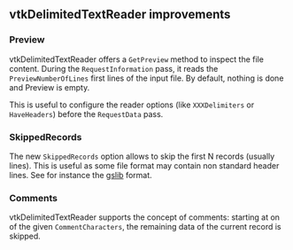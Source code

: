 ## vtkDelimitedTextReader improvements

### Preview

vtkDelimitedTextReader offers a `GetPreview` method to inspect the file content.
During the `RequestInformation` pass, it reads the `PreviewNumberOfLines`
first lines of the input file.
By default, nothing is done and Preview is empty.

This is useful to configure the reader options (like `XXXDelimiters` or `HaveHeaders`)
before the `RequestData` pass.

### SkippedRecords

The new `SkippedRecords` option allows to skip the first N records (usually lines).
This is useful as some file format may contain non standard header lines.
See for instance the [gslib](http://www.gslib.com/gslib_help/format.html) format.

### Comments

vtkDelimitedTextReader supports the concept of comments: starting at on of the given
`CommentCharacters`, the remaining data of the current record is skipped.
